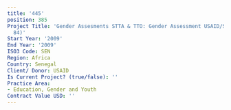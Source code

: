 ```yaml
---
title: '445'
position: 385
Project Title: 'Gender Assesments STTA & TTO: Gender Assessment USAID/Senegal:  (TDY
  84)'
Start Year: '2009'
End Year: '2009'
ISO3 Code: SEN
Region: Africa
Country: Senegal
Client/ Donor: USAID
Is Current Project? (true/false): ''
Practice Area:
- Education, Gender and Youth
Contract Value USD: ''
---
```


